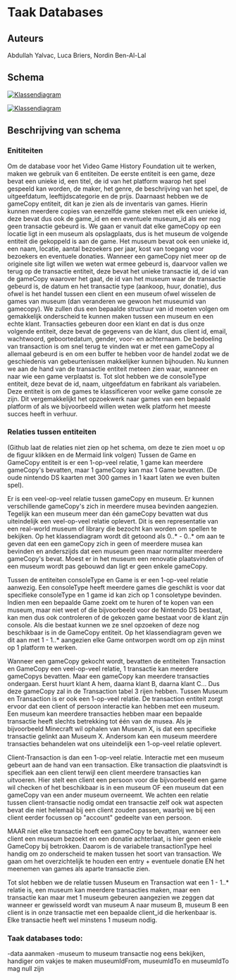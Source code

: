 # Taak Databases
## Auteurs
Abdullah Yalvac,
Luca Briers,
Nordin Ben-Al-Lal

## Schema  
[![Klassendiagram](https://mermaid.ink/img/pako:eNqFVcGO2jAQ_RXLxyogAgRBVPVQlt1Lt6q6XLaKVLnxwFpN7Mh2tqWIf6_tJMQOLBsOsd8MM2_ejJ0jzgUFnOK8IErdMbKXpMw4ZRJyzQRHn7cZdzb0QEpAx4wj83wRfI_Q3iA_GW2gJy2ZATXTBXhOueBKFLA9VBeuFF6hEBXIAN0DlzDwU7lklaXT4HdEA5JQAFFg1w3KuEZkD2tLlu1YTvo_7ApBNKoky43vqStoU1aFOAD4NUGLnbk6tKwV1OWQP5SEFQFSmbB_hKTDgqit0eTtMj-6eKGY13NwI3EAFMIvzNb8yhTTQqpvIJ-BSL9i4FoSnsM9gA9TwV0MhQJWW-OrSNN2n5ru8VCWvGAmQ4jZmViL6nBTQNdAL2zfxA03ungWOzcBybXLGUo34NEqdaU_gwY5GugXk_qlZ9C5dm3zsYtuoB2TSn918Hmu1v3IBzxvHIWLwCXh9c5IUMsBB0IlKHUv5HeoCLPQW2fCE-2hbcrx3UYFR_pa665OhEnVHSaU4TjD6ONo9KldNsOecXd_BNbJePzB7Dp2jYtd9bbQswvlKxzm6yNm3J_ns-mt1Lec_Sre82vnE1nx7Q9HuARpJpGaS9bpn2H9AoYfTs2SEvk7w0ZB40dqLZ4OPMfpjhQKIlxX1HSyvZTPaEX4DyHMXsu62eL0iP_iNI6X4zhZrhbT1TKZJZNphA84HcXzcZJM42QVJ5PVYjafniL8zwWYjFeLZZLM4-VsHk9mi2QWYaD2MnlsPwr21fHYOEtL4_QfD5EOQg?type=png)](https://mermaid.live/edit#pako:eNqFVcGO2jAQ_RXLxyogAgRBVPVQlt1Lt6q6XLaKVLnxwFpN7Mh2tqWIf6_tJMQOLBsOsd8MM2_ejJ0jzgUFnOK8IErdMbKXpMw4ZRJyzQRHn7cZdzb0QEpAx4wj83wRfI_Q3iA_GW2gJy2ZATXTBXhOueBKFLA9VBeuFF6hEBXIAN0DlzDwU7lklaXT4HdEA5JQAFFg1w3KuEZkD2tLlu1YTvo_7ApBNKoky43vqStoU1aFOAD4NUGLnbk6tKwV1OWQP5SEFQFSmbB_hKTDgqit0eTtMj-6eKGY13NwI3EAFMIvzNb8yhTTQqpvIJ-BSL9i4FoSnsM9gA9TwV0MhQJWW-OrSNN2n5ru8VCWvGAmQ4jZmViL6nBTQNdAL2zfxA03ungWOzcBybXLGUo34NEqdaU_gwY5GugXk_qlZ9C5dm3zsYtuoB2TSn918Hmu1v3IBzxvHIWLwCXh9c5IUMsBB0IlKHUv5HeoCLPQW2fCE-2hbcrx3UYFR_pa665OhEnVHSaU4TjD6ONo9KldNsOecXd_BNbJePzB7Dp2jYtd9bbQswvlKxzm6yNm3J_ns-mt1Lec_Sre82vnE1nx7Q9HuARpJpGaS9bpn2H9AoYfTs2SEvk7w0ZB40dqLZ4OPMfpjhQKIlxX1HSyvZTPaEX4DyHMXsu62eL0iP_iNI6X4zhZrhbT1TKZJZNphA84HcXzcZJM42QVJ5PVYjafniL8zwWYjFeLZZLM4-VsHk9mi2QWYaD2MnlsPwr21fHYOEtL4_QfD5EOQg)

[![Klassendiagram](https://mermaid.ink/img/pako:eNqFVE2PmzAQ_SuWjxWJ-Eg2Kap6aPbj0q2qbi6tkCoXhqwlsJFttk2j_PeOgQSbNLtwwH5-zDy_GftAc1kATWleMa1vOdspVmei4Apyw6Ugn7aZ6NbIA6uBHDJB8PksxY6QHSI_edFDT0ZxBA03FTikXAotK9jumwtqAS9QyQaUh-5AKJjwdK54Y-X0-C0zQBRUwDTYcY9yYQjbwcaK5SXP2fhDWUlmSKN4jtxjJk5bemw1tLW_qbrDploFbtUDKukmsLlfuOZGKv0V1Hdgys0MwigmcrgHcOFCii6GJp6qLXI16-13pZkRP8vrPa44ZvAxW5uNbPY-OtlcZ6QTdjTzTqAvzoqtnydy0-X0rZvoGJwiUDNe-VCDIX5L5cogv7gyz6OCExX7oZi0yGU1SMmVNl86-HiWOLaep_OVlrwIXDPRlmhBqyYaWKFA63upvkHDuIWu9aZj2sNQlMObhfKO1v9Kd7UjuoTdWc1olFHyYTb7iMNwPn-Hs5OCnmJH45rP7M9GJlwXvYjRGDETbs-el66lfo0cOanf4g09SKzB9qUBrUFhtxV4oXUeZ9Q8A-qjKQ4LKFlbmYyiRUhlrZFPe5HTtGSVhoC2TYEFG-7AM9ow8UNKnBvV9lOaHugfmibreRhH0ftlvF4so0USB3RP01kcL-dRnCyiZLUOw3WSJMeA_u0iRPMF0lY34WK1Cm_wE1Ao7J3xONzB9nPScdetDDKO_wCoMdyP?type=png)](https://mermaid.live/edit#pako:eNqFVE2PmzAQ_SuWjxWJ-Eg2Kap6aPbj0q2qbi6tkCoXhqwlsJFttk2j_PeOgQSbNLtwwH5-zDy_GftAc1kATWleMa1vOdspVmei4Apyw6Ugn7aZ6NbIA6uBHDJB8PksxY6QHSI_edFDT0ZxBA03FTikXAotK9jumwtqAS9QyQaUh-5AKJjwdK54Y-X0-C0zQBRUwDTYcY9yYQjbwcaK5SXP2fhDWUlmSKN4jtxjJk5bemw1tLW_qbrDploFbtUDKukmsLlfuOZGKv0V1Hdgys0MwigmcrgHcOFCii6GJp6qLXI16-13pZkRP8vrPa44ZvAxW5uNbPY-OtlcZ6QTdjTzTqAvzoqtnydy0-X0rZvoGJwiUDNe-VCDIX5L5cogv7gyz6OCExX7oZi0yGU1SMmVNl86-HiWOLaep_OVlrwIXDPRlmhBqyYaWKFA63upvkHDuIWu9aZj2sNQlMObhfKO1v9Kd7UjuoTdWc1olFHyYTb7iMNwPn-Hs5OCnmJH45rP7M9GJlwXvYjRGDETbs-el66lfo0cOanf4g09SKzB9qUBrUFhtxV4oXUeZ9Q8A-qjKQ4LKFlbmYyiRUhlrZFPe5HTtGSVhoC2TYEFG-7AM9ow8UNKnBvV9lOaHugfmibreRhH0ftlvF4so0USB3RP01kcL-dRnCyiZLUOw3WSJMeA_u0iRPMF0lY34WK1Cm_wE1Ao7J3xONzB9nPScdetDDKO_wCoMdyP)

## Beschrijving van schema
### Enititeiten
Om de database voor het Video Game History Foundation uit te werken, maken we gebruik van 6 entiteiten. De eerste entiteit is een game, deze bevat een unieke id, een titel, de id van het platform waarop het spel gespeeld kan worden, de maker, het genre, de beschrijving van het spel, de uitgeefdatum, leeftijdscategorie en de prijs. Daarnaast hebben we de gameCopy entiteit, dit kan je zien als de inventaris van games. Hierin kunnen meerdere copies van eenzelfde game steken met elk een unieke id, deze bevat dus ook de game_id en een eventuele museum_id als eer nog geen transactie gebeurd is. We gaan er vanuit dat elke gameCopy op een locatie ligt in een museum als opslagplaats, dus is het museum de volgende entiteit die gekoppeld is aan de game. Het museum bevat ook een unieke id, een naam, locatie, aantal bezoekers per jaar, kost van toegang voor bezoekers en eventuele donaties. Wanneer een gameCopy niet meer op de originele site ligt willen we weten wat ermee gebeurd is, daarvoor vallen we terug op de transactie entiteit, deze bevat het unieke transactie id, de id van de gameCopy waarover het gaat, de id van het museum waar de transactie gebeurd is, de datum en het transactie type (aankoop, huur, donatie), dus ofwel is het handel tussen een client en een museum ofwel wisselen de games van museum (dan veranderen we gewoon het museumid van gamecopy). We zullen dus een bepaalde structuur van id moeten volgen om gemakkelijk onderscheid te kunnen maken tussen een museum en een echte klant. Transacties gebeuren door een klant en dat is dus onze volgende entiteit, deze bevat de gegevens van de klant, dus client id, email, wachtwoord, geboortedatum, gender, voor- en achternaam. De bedoeling van transaction is om snel terug te vinden wat er met een gameCopy al allemaal gebeurd is en om een buffer te hebben voor de handel zodat we de geschiedenis van gebeurtenissen makkelijker kunnen bijhouden. Nu kunnen we aan de hand van de transactie entiteit meteen zien waar, wanneer en naar wie een game verplaatst is. Tot slot hebben we de consoleType entiteit, deze bevat de id, naam, uitgeefdatum en fabrikant als variabelen. Deze entiteit is om de games te klassificeren voor welke game console ze zijn. Dit vergemakkelijkt het opzoekwerk naar games van een bepaald platform of als we bijvoorbeeld willen weten welk platform het meeste succes heeft in verhuur.

### Relaties tussen entiteiten 
(Github laat de relaties niet zien op het schema, om deze te zien moet u op de figuur klikken en de Mermaid link volgen)
Tussen de Game en GameCopy entiteit is er een 1-op-veel relatie, 1 game kan meerdere gameCopy's bevatten, maar 1 gameCopy kan max 1 Game bevatten. (De oude nintendo DS kaarten met 300 games in 1 kaart laten we even buiten spel).

Er is een veel-op-veel relatie tussen gameCopy en museum. Er kunnen verschillende gameCopy's zich in meerdere musea bevinden aangezien. Tegelijk kan een museum meer dan één gameCopy bevatten wat dus uiteindelijk een veel-op-veel relatie oplevert. Dit is een representatie van een real-world museum of library die bezocht kan worden om spellen te bekijken. Op het klassendiagram wordt dit getoond als 0..* - 0..* om aan te geven dat een een gameCopy zich in geen of meerdere musea kan bevinden en anderszijds dat een museum geen maar normaliter meerdere gameCopy's bevat. Moest er in het museum een renovatie plaatsvinden of een museum wordt pas gebouwd dan ligt er geen enkele gameCopy.

Tussen de entiteiten consoleType en Game is er een 1-op-veel relatie aanwezig. Een consoleType heeft meerdere games die geschikt is voor dat specifieke consoleType en 1 game id kan zich op 1 consoletype bevinden. Indien men een bepaalde Game zoekt om te huren of te kopen van een museum, maar niet weet of die bijvoorbeeld voor de Nintendo DS bestaat, kan men dus ook controleren of de gekozen game bestaat voor de klant zijn console. Als die bestaat kunnen we ze snel opzoeken of deze nog beschikbaar is in de GameCopy entiteit. Op het klassendiagram geven we dit aan met 1 - 1..* aangezien elke Game ontworpen wordt om op zijn minst op 1 platform te werken.

Wanneer een gameCopy gekocht wordt, bevatten de entiteiten Transaction en GameCopy een veel-op-veel relatie, 1 transactie kan meerdere gameCopys bevatten. Maar een gameCopy kan meerdere transacties ondergaan. Eerst huurt klant A hem, daarna klant B, daarna klant C... Dus deze gameCopy zal in de Transaction tabel 3 rijen hebben. 
Tussen Museum en Transaction is er ook een 1-op-veel relatie. De transaction entiteit zorgt ervoor dat een client of persoon interactie kan hebben met een museum. Een museum kan meerdere transacties hebben maar een bepaalde transactie heeft slechts betrekking tot één van de musea. Als je bijvoorbeeld Minecraft wil ophalen van Museum X, is dat een specifieke transactie gelinkt aan Museum X. Andersom kan een museum meerdere transacties behandelen wat ons uiteindelijk een 1-op-veel relatie oplevert. 

Client-Transaction is dan een 1-op-veel relatie. Interactie met een museum gebeurt aan de hand van een transaction. Elke transaction die plaatsvindt is specifiek aan een client terwijl een client meerdere transacties kan uitvoeren. Hier stelt een client een persoon voor die bijvoorbeeld een game wil checken of het beschikbaar is in een museum OF een museum dat een gameCopy van een ander museum overneemt. We achten een relatie tussen client-transactie nodig omdat een transactie zelf ook wat aspecten bevat die niet helemaal bij een client zouden passen, waarbij we bij een client eerder focussen op "account" gedeelte van een persoon.

MAAR niet elke transactie hoeft een gameCopy te bevatten, wanneer een client een museum bezoekt en een donatie achterlaat, is hier geen enkele GameCopy bij betrokken. Daarom is de variabele transactionType heel handig om zo onderscheid te maken tussen het soort van transaction. We gaan om het overzichtelijk te houden een entry + eventuele donatie EN het meenemen van games als aparte transactie zien.  

Tot slot hebben we de relatie tussen Museum en Transaction wat een 1 - 1..* relatie is, een museum kan meerdere transacties maken, maar een transactie kan maar met 1 museum gebeuren aangezien we zeggen dat wanneer er gewisseld wordt van museum A naar museum B, museum B een client is in onze transactie met een bepaalde client_id die herkenbaar is. Elke transactie heeft wel minstens 1 museum nodig.


### Taak databases todo:
-data aanmaken
-museum to museum transactie nog eens bekijken, handiger om vakjes te maken museumIdFrom, museumIdTo en museumIdTo mag null zijn

